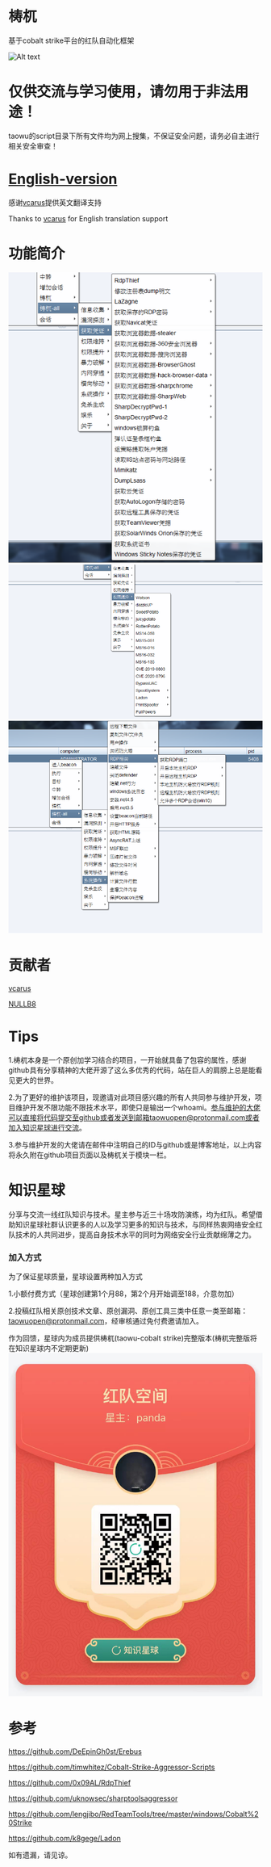 # 梼杌
基于cobalt strike平台的红队自动化框架

![Alt text](https://github.com/pandasec888/taowu-cobalt-strike/blob/master/img/timg.jpg)

# 仅供交流与学习使用，请勿用于非法用途！

taowu的script目录下所有文件均为网上搜集，不保证安全问题，请务必自主进行相关安全审查！
# [English-version](https://github.com/pandasec888/taowu-cobalt-strike/tree/english)
感谢[vcarus](https://twitter.com/h4ltorg)提供英文翻译支持

Thanks to [vcarus](https://twitter.com/h4ltorg) for English translation support
# 功能简介
![](img/pzs.png)
![](img/tqs.png)
![](img/xts.png)
# 贡献者
[vcarus](https://twitter.com/h4ltorg)

[NULLB8](https://github.com/NULLB8)
# Tips
1.梼杌本身是一个原创加学习结合的项目，一开始就具备了包容的属性，感谢github具有分享精神的大佬开源了这么多优秀的代码，站在巨人的肩膀上总是能看见更大的世界。

2.为了更好的维护该项目，现邀请对此项目感兴趣的所有人共同参与维护开发，项目维护开发不限功能不限技术水平，即使只是输出一个whoami。参与维护的大佬可以直接将代码提交至github或者发送到邮箱taowuopen@protonmail.com或者加入知识星球进行交流。

3.参与维护开发的大佬请在邮件中注明自己的ID与github或是博客地址，以上内容将永久附在github项目页面以及梼杌关于模块一栏。

# 知识星球
分享与交流一线红队知识与技术。星主参与近三十场攻防演练，均为红队。希望借助知识星球社群认识更多的人以及学习更多的知识与技术，与同样热衷网络安全红队技术的人共同进步，提高自身技术水平的同时为网络安全行业贡献绵薄之力。
### 加入方式
为了保证星球质量，星球设置两种加入方式

1.小额付费方式（星球创建第1个月88，第2个月开始调至188，介意勿加）

2.投稿红队相关原创技术文章、原创漏洞、原创工具三类中任意一类至邮箱：taowuopen@protonmail.com，经审核通过免付费邀请加入。

作为回馈，星球内为成员提供梼杌(taowu-cobalt strike)完整版本(梼杌完整版将在知识星球内不定期更新)
![](img/xingqiu.jpg)
# 参考
https://github.com/DeEpinGh0st/Erebus

https://github.com/timwhitez/Cobalt-Strike-Aggressor-Scripts

https://github.com/0x09AL/RdpThief

https://github.com/uknowsec/sharptoolsaggressor

https://github.com/lengjibo/RedTeamTools/tree/master/windows/Cobalt%20Strike

https://github.com/k8gege/Ladon

如有遗漏，请见谅。
